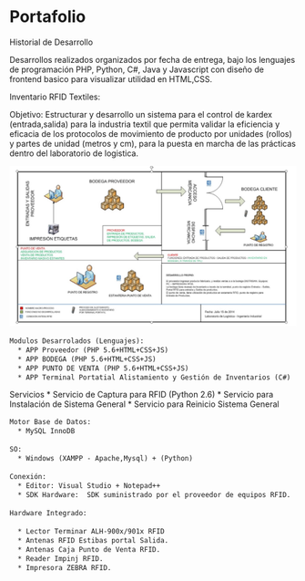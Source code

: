 # Portafolio
Historial de Desarrollo

Desarrollos realizados organizados por fecha de entrega, bajo los lenguajes de programación PHP, Python, C#, Java y Javascript con diseño de frontend basico para visualizar utilidad en HTML,CSS.


Inventario RFID Textiles:  
  
  Objetivo:  Estructurar y desarrollo un sistema para el control de kardex (entrada,salida) para la industria textil que permita validar la eficiencia y eficacia de los protocolos de movimiento de producto por unidades (rollos) y partes de unidad (metros y cm), para la puesta en marcha de las prácticas dentro del laboratorio de logistica.

![ArquitecturaMacro](https://github.com/anaid2016/Portafolio/blob/main/Logistica%20de%20Productos%20-%20RFID%20(PHP+MySQL+HTML+Python%20+%20C%23)/imagenes/macroproceso.jpg?raw=true)


    Modulos Desarrolados (Lenguajes):
      * APP Proveedor (PHP 5.6+HTML+CSS+JS)
      * APP BODEGA (PHP 5.6+HTML+CSS+JS)
      * APP PUNTO DE VENTA (PHP 5.6+HTML+CSS+JS)
      * APP Terminal Portatial Alistamiento y Gestión de Inventarios (C#)
      
      
   Servicios
      * Servicio de Captura para RFID (Python 2.6)
      * Servicio para Instalación de Sistema General
      * Servicio para Reinicio Sistema General      
      
    Motor Base de Datos: 
      * MySQL InnoDB
      
    SO:
      * Windows (XAMPP - Apache,Mysql) + (Python)
    
    Conexión: 
      * Editor: Visual Studio + Notepad++
      * SDK Hardware:  SDK suministrado por el proveedor de equipos RFID.
    
    Hardware Integrado:
    
      * Lector Terminar ALH-900x/901x RFID 
      * Antenas RFID Estibas portal Salida.
      * Antenas Caja Punto de Venta RFID.
      * Reader Impinj RFID.
      * Impresora ZEBRA RFID.   


